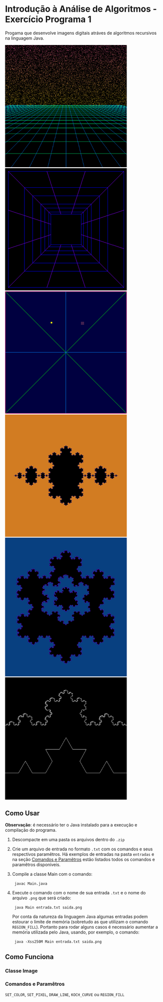 # Introdução à Análise de Algoritmos - Exercício Programa 1
Progama que desenvolve imagens digitais atráves de algoritmos recursivos na linguagem Java.

<img src="saidas/exemplo1.png" alt="Exemplo de Saída 1" style="width: 400px; heigth:400px;"/> <img src="saidas/exemplo2.png" alt="Exemplo de Saída 2" style="width: 400px; heigth:400px;"/> <img src="saidas/exemplo3.png" alt="Exemplo de Saída 3" style="width: 400px; heigth:400px;"/> <img src="saidas/exemplo4.png" alt="Exemplo de Saída 4" style="width: 400px; heigth:400px;"/> <img src="saidas/exemplo5.png" alt="Exemplo de Saída 5" style="width: 400px; heigth:400px;"/> <img src="saidas/exemplo6.png" alt="Exemplo de Saída 6" style="width: 400px; heigth:400px;"/>

## Como Usar

**Observação**: é necessário ter o Java instalado para a execução e compilação do programa.

1. Descompacte em uma pasta os arquivos dentro do `.zip`
   
2. Crie um arquivo de entrada no formato `.txt` com os comandos e seus respectivos paramêtros. Há exemplos de entradas na pasta `entradas` e na seção [Comandos e Paramêtros](#comandos-e-paramêtros) estão listados todos os comandos e paramêtros disponíveis.
   
3. Compile a classe Main com o comando: 
   ```cli
    javac Main.java
   ```

4. Execute o comando com o nome de sua entrada `.txt` e o nome do arquivo `.png` que será criado:
   ```cli
    java Main entrada.txt saida.png
   ```
   Por conta da natureza da linguagem Java algumas entradas podem estourar o limite de memória (sobretudo as que utilizam o comando `REGION_FILL`). Portanto para rodar alguns casos é necessário aumentar a memória utilizada pelo Java, usando, por exemplo, o comando:
   ```cli
    java -Xss250M Main entrada.txt saida.png
   ``` 

## Como Funciona

### Classe Image

### Comandos e Paramêtros
`SET_COLOR`, `SET_PIXEL`, `DRAW_LINE`, `KOCH_CURVE` ou `REGION_FILL`